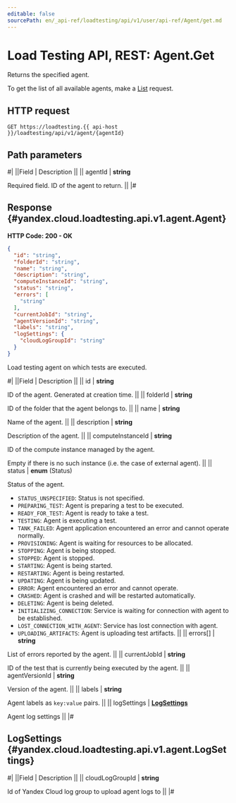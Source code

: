 ```yaml
---
editable: false
sourcePath: en/_api-ref/loadtesting/api/v1/user/api-ref/Agent/get.md
---
```


# Load Testing API, REST: Agent.Get

Returns the specified agent.

To get the list of all available agents, make a [List](/docs/load-testing/user/api-ref/Agent/list#List) request.

## HTTP request

```
GET https://loadtesting.{{ api-host }}/loadtesting/api/v1/agent/{agentId}
```

## Path parameters

#|
||Field | Description ||
|| agentId | **string**

Required field. ID of the agent to return. ||
|#

## Response {#yandex.cloud.loadtesting.api.v1.agent.Agent}

**HTTP Code: 200 - OK**

```json
{
  "id": "string",
  "folderId": "string",
  "name": "string",
  "description": "string",
  "computeInstanceId": "string",
  "status": "string",
  "errors": [
    "string"
  ],
  "currentJobId": "string",
  "agentVersionId": "string",
  "labels": "string",
  "logSettings": {
    "cloudLogGroupId": "string"
  }
}
```

Load testing agent on which tests are executed.

#|
||Field | Description ||
|| id | **string**

ID of the agent. Generated at creation time. ||
|| folderId | **string**

ID of the folder that the agent belongs to. ||
|| name | **string**

Name of the agent. ||
|| description | **string**

Description of the agent. ||
|| computeInstanceId | **string**

ID of the compute instance managed by the agent.

Empty if there is no such instance (i.e. the case of external agent). ||
|| status | **enum** (Status)

Status of the agent.

- `STATUS_UNSPECIFIED`: Status is not specified.
- `PREPARING_TEST`: Agent is preparing a test to be executed.
- `READY_FOR_TEST`: Agent is ready to take a test.
- `TESTING`: Agent is executing a test.
- `TANK_FAILED`: Agent application encountered an error and cannot operate normally.
- `PROVISIONING`: Agent is waiting for resources to be allocated.
- `STOPPING`: Agent is being stopped.
- `STOPPED`: Agent is stopped.
- `STARTING`: Agent is being started.
- `RESTARTING`: Agent is being restarted.
- `UPDATING`: Agent is being updated.
- `ERROR`: Agent encountered an error and cannot operate.
- `CRASHED`: Agent is crashed and will be restarted automatically.
- `DELETING`: Agent is being deleted.
- `INITIALIZING_CONNECTION`: Service is waiting for connection with agent to be established.
- `LOST_CONNECTION_WITH_AGENT`: Service has lost connection with agent.
- `UPLOADING_ARTIFACTS`: Agent is uploading test artifacts. ||
|| errors[] | **string**

List of errors reported by the agent. ||
|| currentJobId | **string**

ID of the test that is currently being executed by the agent. ||
|| agentVersionId | **string**

Version of the agent. ||
|| labels | **string**

Agent labels as `key:value` pairs. ||
|| logSettings | **[LogSettings](#yandex.cloud.loadtesting.api.v1.agent.LogSettings)**

Agent log settings ||
|#

## LogSettings {#yandex.cloud.loadtesting.api.v1.agent.LogSettings}

#|
||Field | Description ||
|| cloudLogGroupId | **string**

Id of Yandex Cloud log group to upload agent logs to ||
|#